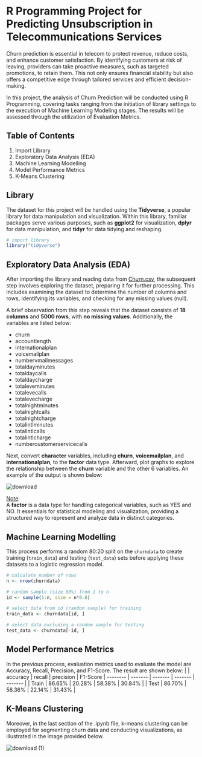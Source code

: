 # R Programming Project for Predicting Unsubscription in Telecommunications Services
Churn prediction is essential in telecom to protect revenue, reduce costs, and enhance customer satisfaction. By identifying customers at risk of leaving, providers can take proactive measures, such as targeted promotions, to retain them. This not only ensures financial stability but also offers a competitive edge through tailored services and efficient decision-making. 

In this project, the analysis of Churn Prediction will be conducted using R Programming, covering tasks ranging from the initiation of library settings to the execution of Machine Learning Modeling stages. The results will be assessed through the utilization of Evaluation Metrics.

## Table of Contents
1.  Import Library
2.  Exploratory Data Analysis (EDA)
3.  Machine Learning Modelling
4.  Model Performance Metrics
5.  K-Means Clustering


## Library
The dataset for this project will be handled using the **Tidyverse**, a popular library for data manipulation and visualization. Within this library, familiar packages serve various purposes, such as **ggplot2** for visualization, **dplyr** for data manipulation, and **tidyr** for data tidying and reshaping.
``` R
# import library 
library("tidyverse")
```
## Exploratory Data Analysis (EDA)
After importing the library and reading data from <ins>Churn.csv</ins>, the subsequent step involves exploring the dataset, preparing it for further processing. This includes examining the dataset to determine the number of columns and rows, identifying its variables, and checking for any missing values (null).

A brief observation from this step reveals that the dataset consists of **18 columns** and **5000 rows**, with **no missing values**. Additionally, the variables are listed below:
- churn
- accountlength
- internationalplan
- voicemailplan
- numbervmailmessages
- totaldayminutes
- totaldaycalls
- totaldaycharge
- totaleveminutes
- totalevecalls
- totalevecharge
- totalnightminutes
- totalnightcalls
- totalnightcharge
- totalintlminutes
- totalintlcalls
- totalintlcharge
- numbercustomerservicecalls

Next, convert **character** variables, including **churn**, **voicemailplan**, and **internationalplan**, to the **factor** data type. Afterward, plot graphs to explore the relationship between the **churn** variable and the other 6 variables. An example of the output is shown below:

![download](https://github.com/ffasnil/Churn-Prediction-with-R-Programming/assets/89661712/4cb0b11a-a462-47e7-aa25-b671120a077c)


<ins>Note</ins>: 
<br> A **factor** is a data type for handling categorical variables, such as YES and NO. It essentials for statistical modeling and visualization, providing a structured way to represent and analyze data in distinct categories.

## Machine Learning Modelling
This process performs a random 80:20 split on the `churndata` to create training (`train_data`) and testing (`test_data`) sets before applying these datasets to a logistic regression model.
```R
# calculate number of rows
n <- nrow(churndata)

# random sample (size 80%) from 1 to n   
id <- sample(1:n, size = n*0.8)

# select data from id (random sample) for training  
train_data <- churndata[id, ]

# select data excluding a random sample for testing  
test_data <- churndata[-id, ] 
```
## Model Performance Metrics
In the previous process, evaluation metrics used to evaluate the model are Accuracy, Recall, Precision, and F1-Score. The result are shown below:
|  | accuracy | recall | precision | F1-Score
|  --------  |  -------  | -------  | -------  | -------  |
| Train | 86.65% | 20.28% | 58.38% | 30.84% | 
| Test | 86.70% | 56.36% | 22.14% | 31.43% | 

## K-Means Clustering
Moreover, in the last section of the .ipynb file, k-means clustering can be employed for segmenting churn data and conducting visualizations, as illustrated in the image provided below.

![download (1)](https://github.com/ffasnil/Churn-Prediction-with-R-Programming/assets/89661712/f9b93cf0-95fb-40bd-b595-ce874a5c8f87)

